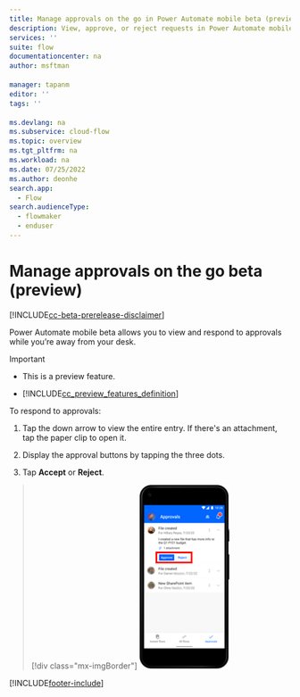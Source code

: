 ```yaml
---
title: Manage approvals on the go in Power Automate mobile beta (preview) | Microsoft Docs
description: View, approve, or reject requests in Power Automate mobile beta (preview).
services: ''
suite: flow
documentationcenter: na
author: msftman

manager: tapanm
editor: ''
tags: ''

ms.devlang: na
ms.subservice: cloud-flow
ms.topic: overview
ms.tgt_pltfrm: na
ms.workload: na
ms.date: 07/25/2022
ms.author: deonhe
search.app: 
  - Flow
search.audienceType: 
  - flowmaker
  - enduser
---
```

# Manage approvals on the go beta (preview)

[!INCLUDE[cc-beta-prerelease-disclaimer](./includes/cc-beta-prerelease-disclaimer.md)]

Power Automate mobile beta allows you to view and respond to approvals while you’re away from your desk.

> [!IMPORTANT]
> - This is a preview feature.
>
> - [!INCLUDE[cc_preview_features_definition](includes/cc-preview-features-definition.md)]

To respond to approvals:

1. Tap the down arrow to view the entire entry.
    If there's an attachment, tap the paper clip to open it.

1. Display the approval buttons by tapping the three dots.

1. Tap **Accept** or **Reject**.

> [!div class="mx-imgBorder"]
> ![Screenshot of instant flows.](../media/mobile/manage-approvals.png "Instant flows")



[!INCLUDE[footer-include](../includes/footer-banner.md)]